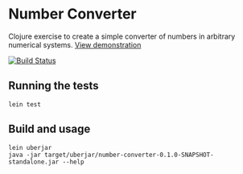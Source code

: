 # Number Converter

Clojure exercise to create a simple converter of numbers in arbitrary numerical systems.
[View demonstration](https://asciinema.org/a/27781)

[![Build Status](https://travis-ci.org/JeroenDeDauw/number-converter.svg?branch=master)](https://travis-ci.org/JeroenDeDauw/number-converter)

## Running the tests

    lein test

## Build and usage

    lein uberjar
    java -jar target/uberjar/number-converter-0.1.0-SNAPSHOT-standalone.jar --help
